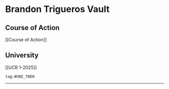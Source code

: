 # Brandon Trigueros Vault

## Course of Action
[[Course of Action]]

## University
[[UCR 1-2025]]

```query
tag:#UNI_TODO
```
___